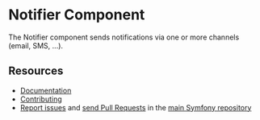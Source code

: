 Notifier Component
==================

The Notifier component sends notifications via one or more channels (email, SMS, ...).

Resources
---------

  * [Documentation](https://symfony.com/doc/current/notifier.html)
  * [Contributing](https://symfony.com/doc/current/contributing/index.html)
  * [Report issues](https://github.com/symfony/symfony/issues) and
    [send Pull Requests](https://github.com/symfony/symfony/pulls)
    in the [main Symfony repository](https://github.com/symfony/symfony)
